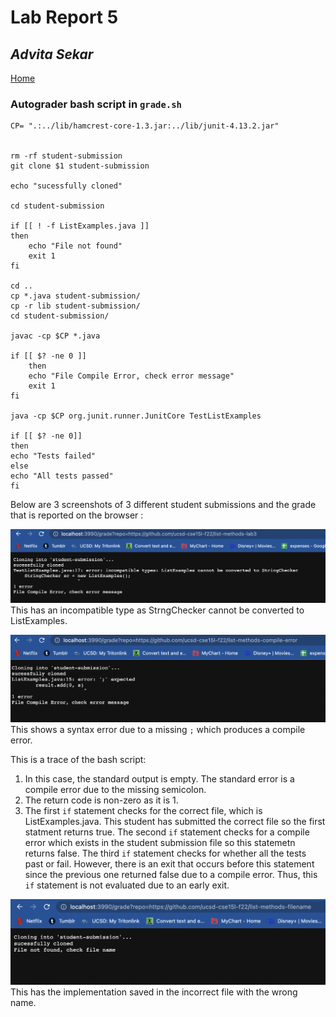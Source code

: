 # Lab Report 5
## *Advita Sekar*

[Home](indes.html)

### Autograder bash script in `grade.sh` <br />

```
CP= ".:../lib/hamcrest-core-1.3.jar:../lib/junit-4.13.2.jar"


rm -rf student-submission
git clone $1 student-submission

echo "sucessfully cloned"

cd student-submission

if [[ ! -f ListExamples.java ]]
then
    echo "File not found"
    exit 1
fi

cd ..
cp *.java student-submission/
cp -r lib student-submission/
cd student-submission/

javac -cp $CP *.java

if [[ $? -ne 0 ]]
    then
    echo "File Compile Error, check error message"
    exit 1
fi

java -cp $CP org.junit.runner.JunitCore TestListExamples

if [[ $? -ne 0]]
then 
echo "Tests failed"
else
echo "All tests passed"
fi 

``` 

Below are 3 screenshots of 3 different student submissions and the grade that is reported on the browser : <br />

![Image](lab5ss1.png) <br />
This has an incompatible type as StrngChecker cannot be converted to ListExamples. <br />

![Image](lab5ss2.png) <br />
This shows a syntax error due to a missing `;` which produces a compile error. <br />

This is a trace of the bash script: <br />
1. In this case, the standard output is empty. The standard error is a compile error due to the missing semicolon. <br />
2. The return code is non-zero as it is 1. <br />
3. The first `if` statement checks for the correct file, which is ListExamples.java. This student has submitted the correct file so the first statment returns true. The second `if` statement checks for a compile error which exists in the student submission file so this statemetn returns false. The third `if` statement checks for whether all the tests past or fail. However, there is an exit that occurs before this statement since the previous one returned false due to a compile error. Thus, this `if` statement is not evaluated due to an early exit.<br />

![Image](lab5ss3.png) <br />
This has the implementation saved in the incorrect file with the wrong name. <br />




